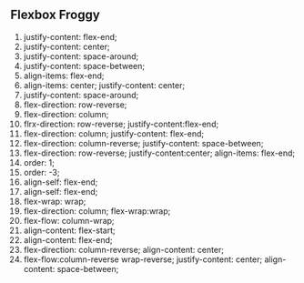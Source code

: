 ## Flexbox Froggy

1. justify-content: flex-end;
2. justify-content: center;
3. justify-content: space-around;
4. justify-content: space-between;
5. align-items: flex-end;
6. align-items: center;
   justify-content: center;
7. justify-content: space-around;
8. flex-direction: row-reverse;
9. flex-direction: column;
10. flrx-direction: row-reverse;
    justify-content:flex-end;
11. flex-direction: column;
    justify-content: flex-end;
12. flex-direction: column-reverse;
    justify-content: space-between;
13. flex-direction: row-reverse;
    justify-content:center;
    align-items: flex-end;
14. order: 1;
15. order: -3;
16. align-self: flex-end;
17. align-self: flex-end;
18. flex-wrap: wrap;
19. flex-direction: column;
    flex-wrap:wrap;
20. flex-flow: column-wrap;
21. align-content: flex-start;
22. align-content: flex-end;
23. flex-direction: column-reverse;
    align-content: center;
24. flex-flow:column-reverse wrap-reverse;
    justify-content: center;
    align-content: space-between;
